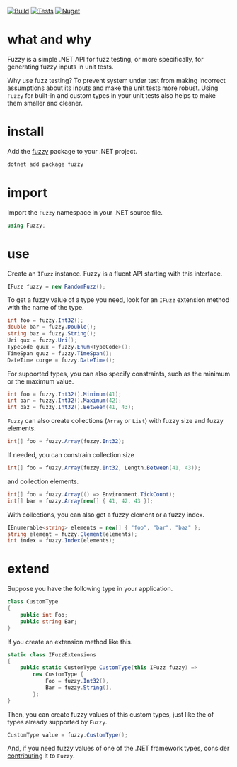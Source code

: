 [![Build](https://img.shields.io/appveyor/ci/olegsych/fuzzy/master)](https://ci.appveyor.com/project/olegsych/fuzzy/branch/master)
[![Tests](https://img.shields.io/appveyor/tests/olegsych/fuzzy/master)](https://ci.appveyor.com/project/olegsych/fuzzy/branch/master/tests)
[![Nuget](https://img.shields.io/nuget/v/fuzzy.svg)](https://www.nuget.org/packages/fuzzy)

# what and why

Fuzzy is a simple .NET API for fuzz testing, or more specifically, for generating fuzzy inputs in unit tests.

Why use fuzz testing? To prevent system under test from making incorrect assumptions about its inputs and
make the unit tests more robust. Using `Fuzzy` for built-in and custom types in your unit tests also helps
to make them smaller and cleaner.

# install

Add the [fuzzy](https://www.nuget.org/packages/fuzzy) package to your .NET project.
```PowerShell
dotnet add package fuzzy
```

# import

Import the `Fuzzy` namespace in your .NET source file.
```C#
using Fuzzy;
```

# use

Create an `IFuzz` instance. Fuzzy is a fluent API starting with this interface.

```C#
IFuzz fuzzy = new RandomFuzz();
```

To get a fuzzy value of a type you need, look for an `IFuzz` extension method with the name of the type.

```C#
int foo = fuzzy.Int32();
double bar = fuzzy.Double();
string baz = fuzzy.String();
Uri qux = fuzzy.Uri();
TypeCode quux = fuzzy.Enum<TypeCode>();
TimeSpan quuz = fuzzy.TimeSpan();
DateTime corge = fuzzy.DateTime();
```

For supported types, you can also specify constraints, such as the minimum or the maximum value.
```C#
int foo = fuzzy.Int32().Minimum(41);
int bar = fuzzy.Int32().Maximum(42);
int baz = fuzzy.Int32().Between(41, 43);
```

`Fuzzy` can also create collections (`Array` or `List`) with fuzzy size and fuzzy elements.
```C#
int[] foo = fuzzy.Array(fuzzy.Int32);
```

If needed, you can constrain collection size
```C#
int[] foo = fuzzy.Array(fuzzy.Int32, Length.Between(41, 43));
```

and collection elements.
```C#
int[] foo = fuzzy.Array(() => Environment.TickCount);
int[] bar = fuzzy.Array(new[] { 41, 42, 43 });
```

With collections, you can also get a fuzzy element or a fuzzy index.
```C#
IEnumerable<string> elements = new[] { "foo", "bar", "baz" };
string element = fuzzy.Element(elements);
int index = fuzzy.Index(elements);
```

# extend

Suppose you have the following type in your application.
```C#
class CustomType
{
    public int Foo;
    public string Bar;
}
```

If you create an extension method like this.
```C#
static class IFuzzExtensions
{
    public static CustomType CustomType(this IFuzz fuzzy) =>
        new CustomType {
            Foo = fuzzy.Int32(),
            Bar = fuzzy.String(),
        };
}
```

Then, you can create fuzzy values of this custom types, just like the of types already supported by `Fuzzy`.
```C#
CustomType value = fuzzy.CustomType();
```

And, if you need fuzzy values of one of the .NET framework types, consider [contributing](./CONTRIBUTING.md) it to `Fuzzy`.
